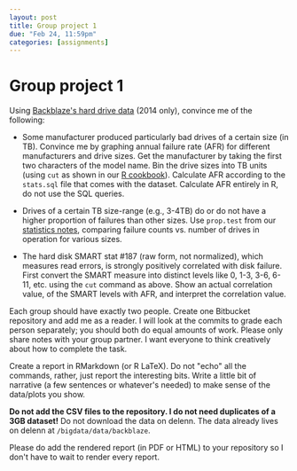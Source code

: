 ```yaml
---
layout: post
title: Group project 1
due: "Feb 24, 11:59pm"
categories: [assignments]
---
```


# Group project 1

Using [Backblaze's hard drive data](https://www.backblaze.com/hard-drive-test-data.html) (2014 only), convince me of the following:

- Some manufacturer produced particularly bad drives of a certain size (in TB). Convince me by graphing annual failure rate (AFR) for different manufacturers and drive sizes. Get the manufacturer by taking the first two characters of the model name. Bin the drive sizes into TB units (using `cut` as shown in our [R cookbook](/cookbook/r.html)). Calculate AFR according to the `stats.sql` file that comes with the dataset. Calculate AFR entirely in R, do not use the SQL queries.

- Drives of a certain TB size-range (e.g., 3-4TB) do or do not have a higher proportion of failures than other sizes. Use `prop.test` from our [statistics notes](/notes/statistics.html), comparing failure counts vs. number of drives in operation for various sizes.

- The hard disk SMART stat #187 (raw form, not normalized), which measures read errors, is strongly positively correlated with disk failure. First convert the SMART measure into distinct levels like 0, 1-3, 3-6, 6-11, etc. using the `cut` command as above. Show an actual correlation value, of the SMART levels with AFR, and interpret the correlation value.

Each group should have exactly two people. Create one Bitbucket repository and add me as a reader. I will look at the commits to grade each person separately; you should both do equal amounts of work. Please only share notes with your group partner. I want everyone to think creatively about how to complete the task.

Create a report in RMarkdown (or R LaTeX). Do not "echo" all the commands, rather, just report the interesting bits. Write a little bit of narrative (a few sentences or whatever's needed) to make sense of the data/plots you show.

 **Do not add the CSV files to the repository. I do not need duplicates of a 3GB dataset!** Do not download the data on delenn. The data already lives on delenn at `/bigdata/data/backblaze`.

 Please do add the rendered report (in PDF or HTML) to your repository so I don't have to wait to render every report.

